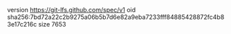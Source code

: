 version https://git-lfs.github.com/spec/v1
oid sha256:7bd72a22c2b9275a06b5b7d6e82a9eba7233fff84885428872fc4b83e17c216c
size 7653
